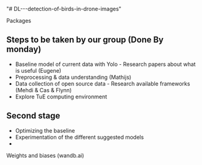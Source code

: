 "# DL---detection-of-birds-in-drone-images" 

Packages


## Steps to be taken by our group (Done By monday)
- Baseline model of current data with Yolo - Research papers about what is useful (Eugene)
- Preprocessing & data understanding (Mathijs)
- Data collection of open source data - Research available frameworks (Mehdi & Cas & Flynn)
- Explore TuE computing environment 

## Second stage
- Optimizing the baseline
- Experimentation of the different suggested models
- 



Weights and biases (wandb.ai)
